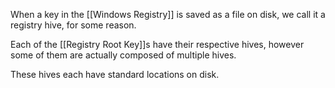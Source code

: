 When a key in the [[Windows Registry]] is saved as a file on disk, we call it a registry hive, for some reason.

Each of the [[Registry Root Key]]s have their respective hives, however some of them are actually composed of multiple hives.

These hives each have standard locations on disk.